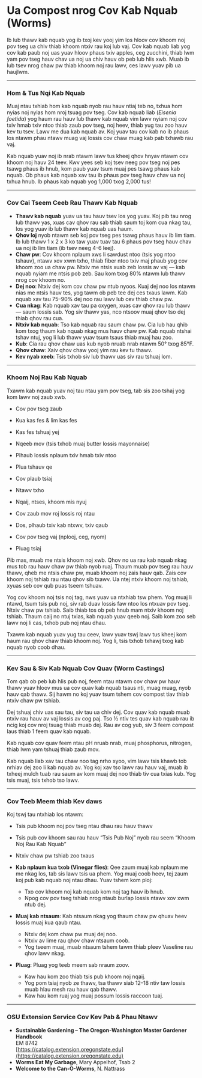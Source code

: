 # Ua Compost nrog Cov Kab Nquab (Worms)

Ib lub thawv kab nquab yog ib txoj kev yooj yim los hloov cov khoom noj pov tseg ua chiv thiab khoom ntxiv rau koj lub vaj. Cov kab nquab liab yog cov kab paub noj uas yuav hloov phaus txiv apples, ceg zucchini, thiab lwm yam pov tseg hauv chav ua noj ua chiv hauv ob peb lub hlis xwb. Muab ib lub tsev nrog chaw pw thiab khoom noj rau lawv, ces lawv yuav pib ua haujlwm.

---

### Hom & Tus Nqi Kab Nquab

Muaj ntau txhiab hom kab nquab nyob rau hauv ntiaj teb no, txhua hom nyias noj nyias hom nroj tsuag pov tseg. Cov kab nquab liab (*Eisenia foetida*) yog haum rau hauv lub thawv kab nquab vim lawv nyiam noj cov txiv hmab txiv ntoo thiab zaub pov tseg, noj heev, thiab yug tau zoo hauv kev tu tsev. Lawv me dua kab nquab av. Koj yuav tau cov kab no ib phaus los ntawm phau ntawv muag vaj lossis cov chaw muag kab pab txhawb rau vaj.

Kab nquab yuav noj ib nrab ntawm lawv tus kheej qhov hnyav ntawm cov khoom noj hauv 24 teev. Kwv yees seb koj tsev neeg pov tseg noj pes tsawg phaus ib hnub, kom paub yuav tsum muaj pes tsawg phaus kab nquab. Ob phaus kab nquab xav tau ib phaus pov tseg hauv chav ua noj txhua hnub. Ib phaus kab nquab yog 1,000 txog 2,000 tus!

---

### Cov Cai Tseem Ceeb Rau Thawv Kab Nquab

- **Thawv kab nquab** yuav ua tau hauv tsev los yog yuav. Koj pib tau nrog lub thawv yas, xuas cav qhov rau sab thiab saum toj kom cua nkag tau, los yog yuav ib lub thawv kab nquab uas haum.
- **Qhov loj** nyob ntawm seb koj pov tseg pes tsawg phaus hauv ib lim tiam. Ib lub thawv 1 x 2 x 3 ko taw yuav tuav tau 6 phaus pov tseg hauv chav ua noj ib lim tiam (ib tsev neeg 4-6 leej).
- **Chaw pw**: Cov khoom nplaum xws li sawdust ntoo (tsis yog ntoo tshauv), ntawv xov xwm txho, thiab fiber ntoo txiv maj phaub yog cov khoom zoo ua chaw pw. Ntxiv me ntsis xuab zeb lossis av vaj — kab nquab nyiam me ntsis pob zeb. Sau kom txog 80% ntawm lub thawv nrog cov khoom no.
- **Dej noo**: Ntxiv dej kom cov chaw pw ntub nyoos. Kuaj dej noo los ntawm nias me ntsis hauv tes, yog tawm ob peb tee dej ces txaus lawm. Kab nquab xav tau 75–90% dej noo rau lawv lub cev thiab chaw pw.
- **Cua nkag**: Kab nquab xav tau pa oxygen, xuas cav qhov rau lub thawv — saum lossis sab. Yog siv thawv yas, nco ntsoov muaj qhov tso dej thiab qhov rau cua.
- **Ntxiv kab nquab**: Tso kab nquab rau saum chaw pw. Cia lub hau qhib kom txog thaum kab nquab nkag mus hauv chaw pw. Kab nquab ntshai tshav ntuj, yog li lub thawv yuav tsum tsaus thiab muaj hau zoo.
- **Kub**: Cia rau qhov chaw uas kub nyob nruab nrab ntawm 50° txog 85°F.
- **Qhov chaw**: Xaiv qhov chaw yooj yim rau kev tu thawv.
- **Kev nyab xeeb**: Tsis txhob siv lub thawv uas siv rau tshuaj lom.

---

### Khoom Noj Rau Kab Nquab

Txawm kab nquab yuav noj tau ntau yam pov tseg, tab sis zoo tshaj yog kom lawv noj zaub xwb.


- Cov pov tseg zaub
- Kua kas fes & lim kas fes
- Kas fes tshuaj yej
- Nqeeb mov (tsis txhob muaj butter lossis mayonnaise)
- Plhaub lossis nplaum txiv hmab txiv ntoo
- Plua tshauv qe
- Cov plaub tsiaj
- Ntawv txho


- Nqaij, ntses, khoom mis nyuj
- Cov zaub mov roj lossis roj ntau
- Dos, plhaub txiv kab ntxwv, txiv qaub
- Cov pov tseg vaj (nplooj, ceg, nyom)
- Pluag tsiaj

Pib mas, muab me ntsis khoom noj xwb. Qhov no ua rau kab nquab nkag mus tob rau hauv chaw pw thiab nyob ruaj. Thaum muab pov tseg rau hauv thawv, qheb me ntsis chaw pw, muab khoom noj zais hauv qab. Zais cov khoom noj tshiab rau ntau qhov sib txawv. Ua ntej ntxiv khoom noj tshiab, xyuas seb cov qub puas tseem tshuav.

Yog cov khoom noj tsis noj tag, nws yuav ua ntxhiab tsw phem. Yog muaj li ntawd, tsum tsis pub noj, siv rab duav lossis faw ntoo los ntxuav pov tseg. Ntxiv chaw pw tshiab. Saib thiab tos ob peb hnub mam ntxiv khoom noj tshiab. Thaum caij no ntuj txias, kab nquab yuav qeeb noj. Saib kom zoo seb lawv noj li cas, txhob pub noj ntau dhau.

Txawm kab nquab yuav yug tau ceev, lawv yuav tswj lawv tus kheej kom haum rau qhov chaw thiab khoom noj. Yog li, tsis txhob txhawj txog kab nquab nyob coob dhau.

---

### Kev Sau & Siv Kab Nquab Cov Quav (Worm Castings)

Tom qab ob peb lub hlis pub noj, feem ntau ntawm cov chaw pw hauv thawv yuav hloov mus ua cov quav kab nquab tsaus nti, muag muag, nyob hauv qab thawv. Sij hawm no koj yuav tsum tshem cov compost tiav thiab ntxiv chaw pw tshiab.

Dej tshuaj chiv uas sau tau, siv tau ua chiv dej. Cov quav kab nquab muab ntxiv rau hauv av vaj lossis av cog paj. Tso ½ ntiv tes quav kab nquab rau ib ncig koj cov nroj tsuag thiab muab dej. Rau av cog yub, siv 3 feem compost laus thiab 1 feem quav kab nquab.

Kab nquab cov quav feem ntau pH nruab nrab, muaj phosphorus, nitrogen, thiab lwm yam tshuaj thiab zaub mov.

Kab nquab liab xav tau chaw noo tag nrho xyoo, vim lawv tsis khawb tob nrhiav dej zoo li kab nquab av. Yog koj xav tso lawv rau hauv vaj, muab ib txheej mulch tuab rau saum av kom muaj dej noo thiab tiv cua txias kub. Yog tsis muaj, tsis txhob tso lawv.

---

### Cov Teeb Meem thiab Kev daws


Koj tswj tau ntxhiab los ntawm:

- Tsis pub khoom noj pov tseg ntau dhau rau hauv thawv
- Tsis pub cov khoom sau rau hauv “Tsis Pub Noj” nyob rau seem “Khoom Noj Rau Kab Nquab”
- Ntxiv chaw pw tshiab zoo txaus


- **Kab nplaum kua txob (Vinegar flies)**: Qee zaum muaj kab nplaum me me nkag los, tab sis lawv tsis ua phem. Yog muaj coob heev, tej zaum koj pub kab nquab noj ntau dhau. Yuav tshem kom ploj:
  - Txo cov khoom noj kab nquab kom noj tag hauv ib hnub.
  - Npog cov pov tseg tshiab nrog ntaub burlap lossis ntawv xov xwm ntub dej.
- **Muaj kab ntsaum**: Kab ntsaum nkag yog thaum chaw pw qhuav heev lossis muaj kua qaub ntau.
  - Ntxiv dej kom chaw pw muaj dej noo.
  - Ntxiv av lime rau qhov chaw ntsaum coob.
  - Yog tseem muaj, muab ntsaum tshem tawm thiab pleev Vaseline rau qhov lawv nkag.
- **Pluag**: Pluag yog teeb meem sab nraum zoov.
  - Kaw hau kom zoo thiab tsis pub khoom noj nqaij.
  - Yog pom tsiaj nyob ze thawv, tsa thawv siab 12–18 ntiv taw lossis muab hlau mesh rau hauv qab thawv.
  - Kaw hau kom ruaj yog muaj possum lossis raccoon tuaj.

---

### OSU Extension Service Cov Kev Pab & Phau Ntawv

- **Sustainable Gardening – The Oregon-Washington Master Gardener Handbook**  
  EM 8742  
  [https://catalog.extension.oregonstate.edu](https://catalog.extension.oregonstate.edu)
- **Worms Eat My Garbage**, Mary Appelhof, Tsab 2
- **Welcome to the Can-O-Worms**, N. Nattrass
